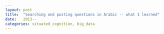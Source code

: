 ```yaml
---
layout: post
title:  "Searching and posting questions in Arabic -- what I learned"
date:   2013--
categories: situated_cognition, big_data
---
```


![]()

